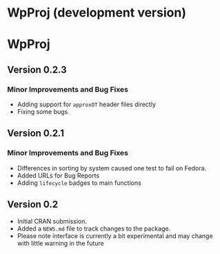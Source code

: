 # WpProj (development version)

# WpProj 

## Version 0.2.3

### Minor Improvements and Bug Fixes
* Adding support for `approxOT` header files directly
* Fixing some bugs

## Version 0.2.1

### Minor Improvements and Bug Fixes
* Differences in sorting by system caused one test to fail on Fedora.
* Added URLs for Bug Reports
* Adding `lifecycle` badges to main functions


## Version 0.2

* Initial CRAN submission.
* Added a `NEWS.md` file to track changes to the package.
* Please note interface is currently a bit experimental and may change with little warning in the future
